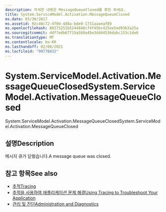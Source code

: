 ```yaml
---
description: 자세한 내용은 MessageQueueClosed를 확인 하세요.
title: System.ServiceModel.Activation.MessageQueueClosed
ms.date: 03/30/2017
ms.assetid: 92c40c72-4f0d-4d8a-bde0-1731aaaeaf89
ms.openlocfilehash: 89273251b5244840cf4f45bc425ee5ed93b3a25a
ms.sourcegitcommit: ddf7edb67715a5b9a45e3dd44536dabc153c1de0
ms.translationtype: MT
ms.contentlocale: ko-KR
ms.lasthandoff: 02/06/2021
ms.locfileid: "99770432"
---
```

# <a name="systemservicemodelactivationmessagequeueclosed"></a><span data-ttu-id="0753a-103">System.ServiceModel.Activation.MessageQueueClosed</span><span class="sxs-lookup"><span data-stu-id="0753a-103">System.ServiceModel.Activation.MessageQueueClosed</span></span>

<span data-ttu-id="0753a-104">System.ServiceModel.Activation.MessageQueueClosed</span><span class="sxs-lookup"><span data-stu-id="0753a-104">System.ServiceModel.Activation.MessageQueueClosed</span></span>  
  
## <a name="description"></a><span data-ttu-id="0753a-105">설명</span><span class="sxs-lookup"><span data-stu-id="0753a-105">Description</span></span>  

 <span data-ttu-id="0753a-106">메시지 큐가 닫혔습니다.</span><span class="sxs-lookup"><span data-stu-id="0753a-106">A message queue was closed.</span></span>  
  
## <a name="see-also"></a><span data-ttu-id="0753a-107">참고 항목</span><span class="sxs-lookup"><span data-stu-id="0753a-107">See also</span></span>

- [<span data-ttu-id="0753a-108">추적</span><span class="sxs-lookup"><span data-stu-id="0753a-108">Tracing</span></span>](index.md)
- [<span data-ttu-id="0753a-109">추적을 사용하여 애플리케이션 문제 해결</span><span class="sxs-lookup"><span data-stu-id="0753a-109">Using Tracing to Troubleshoot Your Application</span></span>](using-tracing-to-troubleshoot-your-application.md)
- [<span data-ttu-id="0753a-110">관리 및 진단</span><span class="sxs-lookup"><span data-stu-id="0753a-110">Administration and Diagnostics</span></span>](../index.md)
